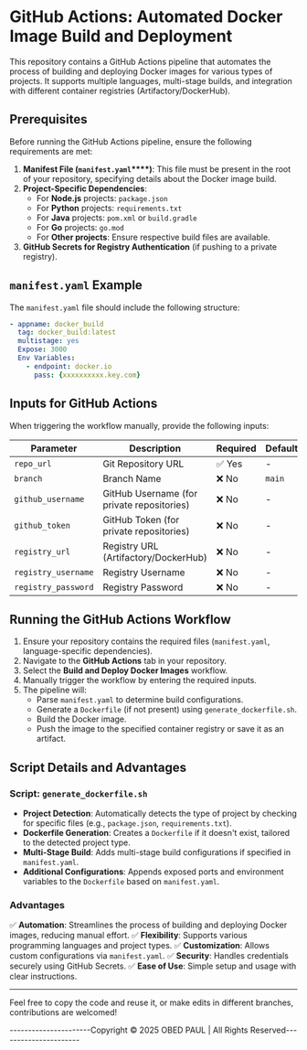 # GitHub Actions: Automated Docker Image Build and Deployment

This repository contains a GitHub Actions pipeline that automates the process of building and deploying Docker images for various types of projects. It supports multiple languages, multi-stage builds, and integration with different container registries (Artifactory/DockerHub).

## Prerequisites

Before running the GitHub Actions pipeline, ensure the following requirements are met:

1. **Manifest File (********`manifest.yaml`********\*\*\*\*)**: This file must be present in the root of your repository, specifying details about the Docker image build.
2. **Project-Specific Dependencies**:
   - For **Node.js** projects: `package.json`
   - For **Python** projects: `requirements.txt`
   - For **Java** projects: `pom.xml` or `build.gradle`
   - For **Go** projects: `go.mod`
   - For **Other projects**: Ensure respective build files are available.
3. **GitHub Secrets for Registry Authentication** (if pushing to a private registry).

## `manifest.yaml` Example

The `manifest.yaml` file should include the following structure:

```yaml
- appname: docker_build
  tag: docker_build:latest
  multistage: yes 
  Expose: 3000 
  Env Variables: 
    - endpoint: docker.io 
      pass: {xxxxxxxxxx.key.com}
```

## Inputs for GitHub Actions

When triggering the workflow manually, provide the following inputs:

| Parameter           | Description                                | Required | Default |
| ------------------- | ------------------------------------------ | -------- | ------- |
| `repo_url`          | Git Repository URL                         | ✅ Yes    | -       |
| `branch`            | Branch Name                                | ❌ No     | `main`  |
| `github_username`   | GitHub Username (for private repositories) | ❌ No     | -       |
| `github_token`      | GitHub Token (for private repositories)    | ❌ No     | -       |
| `registry_url`      | Registry URL (Artifactory/DockerHub)       | ❌ No     | -       |
| `registry_username` | Registry Username                          | ❌ No     | -       |
| `registry_password` | Registry Password                          | ❌ No     | -       |

## Running the GitHub Actions Workflow

1. Ensure your repository contains the required files (`manifest.yaml`, language-specific dependencies).
2. Navigate to the **GitHub Actions** tab in your repository.
3. Select the **Build and Deploy Docker Images** workflow.
4. Manually trigger the workflow by entering the required inputs.
5. The pipeline will:
   - Parse `manifest.yaml` to determine build configurations.
   - Generate a `Dockerfile` (if not present) using `generate_dockerfile.sh`.
   - Build the Docker image.
   - Push the image to the specified container registry or save it as an artifact.

## Script Details and Advantages

### Script: `generate_dockerfile.sh`

- **Project Detection**: Automatically detects the type of project by checking for specific files (e.g., `package.json`, `requirements.txt`).
- **Dockerfile Generation**: Creates a `Dockerfile` if it doesn't exist, tailored to the detected project type.
- **Multi-Stage Build**: Adds multi-stage build configurations if specified in `manifest.yaml`.
- **Additional Configurations**: Appends exposed ports and environment variables to the `Dockerfile` based on `manifest.yaml`.

### Advantages

✅ **Automation**: Streamlines the process of building and deploying Docker images, reducing manual effort.
✅ **Flexibility**: Supports various programming languages and project types.
✅ **Customization**: Allows custom configurations via `manifest.yaml`.
✅ **Security**: Handles credentials securely using GitHub Secrets.
✅ **Ease of Use**: Simple setup and usage with clear instructions.

---

Feel free to copy the code and reuse it, or make edits in different branches, contributions are welcomed!

\----------------------Copyright © 2025 OBED PAUL | All Rights Reserved----------------------
